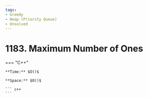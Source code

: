 ```yaml
---
tags:
- Greedy
- Heap (Priority Queue)
- Unsolved
---
```



# 1183. Maximum Number of Ones

=== "C++"

    **Time:** $O()$

    **Space:** $O()$

    ``` c++
    ```
